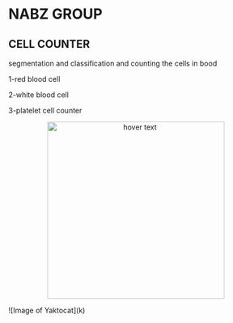 # NABZ GROUP
## CELL COUNTER


segmentation and classification and counting the cells in bood

   1-red blood cell
   
   2-white blood cell
   
   3-platelet
                             cell counter
                             
 <p align="center">
  <img src="F:\picture\3956.jpg" width="350" title="hover text">
  
</p>
![Image of Yaktocat](k)
